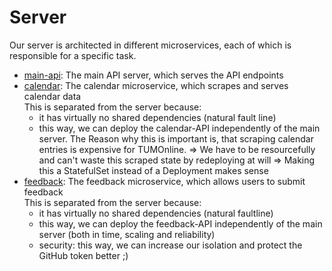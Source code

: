 # Server

Our server is architected in different microservices, each of which is responsible for a specific task.

- [main-api](/server/main-api): The main API server, which serves the API endpoints
- [calendar](/server/calendar): The calendar microservice, which scrapes and serves calendar data  
  This is separated from the server because:
  - it has virtually no shared dependencies (natural fault line)
  - this way, we can deploy the calendar-API independently of the main server.
    The Reason why this is important is, that scraping calendar entries is expensive for TUMOnline.
    => We have to be resourcefully and can't waste this scraped state by redeploying at will
    => Making this a StatefulSet instead of a Deployment makes sense
- [feedback](/server/feedback): The feedback microservice, which allows users to submit feedback  
  This is separated from the server because:
  - it has virtually no shared dependencies (natural faultline)
  - this way, we can deploy the feedback-API independently of the main server (both in time, scaling and reliability)
  - security: this way, we can increase our isolation and protect the GitHub token better ;)
